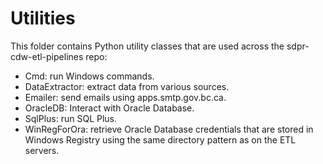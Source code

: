 # Utilities
This folder contains Python utility classes that are used across the sdpr-cdw-etl-pipelines repo:
- Cmd: run Windows commands.
- DataExtractor: extract data from various sources.
- Emailer: send emails using apps.smtp.gov.bc.ca.
- OracleDB: Interact with Oracle Database.
- SqlPlus: run SQL Plus.
- WinRegForOra: retrieve Oracle Database credentials that are stored in Windows Registry using the same directory pattern as on the ETL servers.